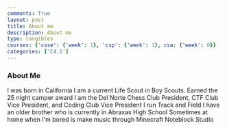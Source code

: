 ```yaml
---
comments: True
layout: post
title: About me
description: About me
type: tangibles
courses: {'csse': {'week': 1}, 'csp': {'week': 1}, csa: {'week': 0}}
categories: ['C4.1']
---
```


### About Me
I was born in California
I am a current Life Scout in Boy Scouts. Earned the 25 night camper award
I am the Del Norte Chess Club President, CTF Club Vice President, and Coding Club Vice President
I run Track and Field
I have an older brother who is currently in Abraxas High School
Sometimes at home when I'm bored is make music through Minecraft Noteblock Studio